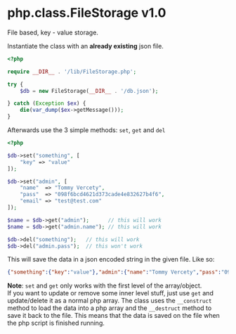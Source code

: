 # php.class.FileStorage v1.0

File based, key - value storage.

Instantiate the class with an __already existing__ json file.

```php
<?php

require __DIR__ . '/lib/FileStorage.php';

try {
	$db = new FileStorage(__DIR__ . '/db.json');

} catch (Exception $ex) {
	die(var_dump($ex->getMessage()));
}
```

Afterwards use the 3 simple methods: `set`, `get` and `del`

```php
<?php

$db->set("something", [
	"key" => "value"
]);

$db->set("admin", [
	"name"  => "Tommy Vercety",
	"pass"  => "098f6bcd4621d373cade4e832627b4f6",
	"email" => "test@test.com"
]);

$name = $db->get("admin");      // this will work
$name = $db->get("admin.name"); // this will work

$db->del("something");   // this will work
$db->del("admin.pass");  // this won't work

```

This will save the data in a json encoded string in the given file. Like so:

```json
{"something":{"key":"value"},"admin":{"name":"Tommy Vercety","pass":"098f6bcd4621d373cade4e832627b4f6","email":"test@test.com"}}
```

__Note__: `set` and `get` only works with the first level of the array/object.  
If you want to update or remove some inner level stuff, just use `get` and  
update/delete it as a normal php array. The class uses the `__construct`  
method to load the data into a php array and the `__destruct` method to  
save it back to the file. This means that the data is saved on the file when  
the php script is finished running.